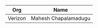 | Org                    | Name                                                |
| -----------------------| ----------------------------------------------------|
| Verizon | Mahesh Chapalamadugu |
